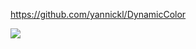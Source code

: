 https://github.com/yannickl/DynamicColor

![](https://camo.githubusercontent.com/807829622d111e30b50fba217dcca647192508ec/687474703a2f2f79616e6e69636b6c6f72696f742e636f6d2f7265736f75726365732f64796e616d6963636f6c6f722d73616d706c652d73637265656e73686f742e706e67)

